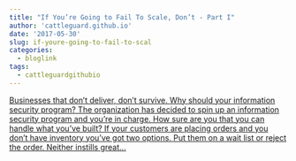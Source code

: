 ```yaml
---
title: "If You’re Going to Fail To Scale, Don’t - Part I"
author: 'cattleguard.github.io'
date: '2017-05-30'
slug: if-youre-going-to-fail-to-scal
categories:
  - bloglink
tags:
  - cattleguardgithubio
---
```


[Businesses that don’t deliver, don’t survive. Why should your information security program? The organization has decided to spin up an information security program and you’re in charge. How sure are you that you can handle what you’ve built? If your customers are placing orders and you don’t have inventory you’ve got two options. Put them on a wait list or reject the order. Neither instills great...<click to read more>](https://cattleguard.github.io/2017/05/30/fail-to-scale-part1/)

